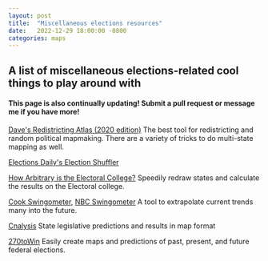 ```yaml
---
layout: post
title:  "Miscellaneous elections resources"
date:   2022-12-29 18:00:00 -0800
categories: maps
---
```


## A list of miscellaneous elections-related cool things to play around with

#### This page is also continually updating! Submit a pull request or message me if you have more!

[Dave's Redistricting Atlas (2020 edition)](https://davesredistricting.org) The best tool for redistricting and random political mapmaking. There are a variety of tricks to do multi-state mapping as well.
 
[Elections Daily's Election Shuffler](https://elections-daily.com/the-election-shuffler/)

[How Arbitrary is the Electoral College?](https://kevinhayeswilson.com/redraw/) Speedily redraw states and calculate the results on the Electoral college.

[Cook Swingometer](https://www.cookpolitical.com/swingometer), [NBC Swingometer](https://www.nbcnews.com/specials/swing-the-election/) A tool to extrapolate current trends many into the future.

[Cnalysis](https://www.cnalysis.com) State legislative predictions and results in map format

[270toWin](https://www.270towin.com/) Easily create maps and predictions of past, present, and future federal elections.